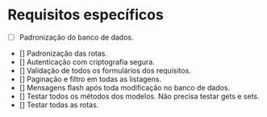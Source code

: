 # Requisitos específicos
  - [ ] Padronização do banco de dados.
  - [] Padronização das rotas.
  - [] Autenticação com criptografia segura.
  - [] Validação de todos os formulários dos requisitos.
  - [] Paginação e filtro em todas as listagens.
  - [] Mensagens flash após toda modificação no banco de dados.
  - [] Testar todos os métodos dos modelos. Não precisa testar gets e sets.
  - [] Testar todas as rotas.
